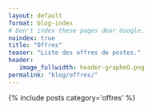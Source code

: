 ```yaml
---
layout: default
format: blog-index
# Don't index these pages dear Google.
noindex: true
title: "Offres"
teaser: "Liste des offres de postes."
header:
   image_fullwidth: header-grapheO.png
permalink: "blog/offres/"
---
```


<div class="row blog-index">
	<div class="medium-8 columns t30">
		{% include posts category='offres' %}
	</div><!-- /.medium-7.columns -->
</div><!-- /.row -->

